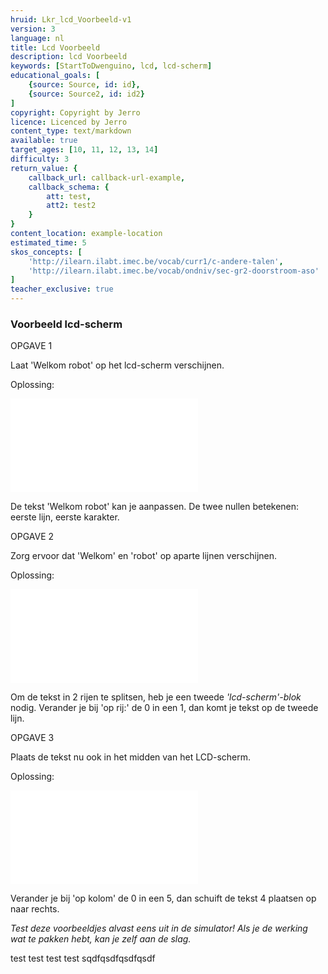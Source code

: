 ```yaml
---
hruid: Lkr_lcd_Voorbeeld-v1
version: 3
language: nl
title: Lcd Voorbeeld
description: lcd Voorbeeld
keywords: [StartToDwenguino, lcd, lcd-scherm]
educational_goals: [
    {source: Source, id: id}, 
    {source: Source2, id: id2}
]
copyright: Copyright by Jerro
licence: Licenced by Jerro
content_type: text/markdown
available: true
target_ages: [10, 11, 12, 13, 14]
difficulty: 3
return_value: {
    callback_url: callback-url-example,
    callback_schema: {
        att: test,
        att2: test2
    }
}
content_location: example-location
estimated_time: 5
skos_concepts: [
    'http://ilearn.ilabt.imec.be/vocab/curr1/c-andere-talen', 
    'http://ilearn.ilabt.imec.be/vocab/ondniv/sec-gr2-doorstroom-aso'
]
teacher_exclusive: true
---
```


### Voorbeeld lcd-scherm

OPGAVE 1

Laat 'Welkom robot' op het lcd-scherm verschijnen.

Oplossing:

![](@blockly/Voorbeeld1.xml)

De tekst 'Welkom robot' kan je aanpassen. De twee nullen betekenen: eerste lijn, eerste karakter.


OPGAVE 2

Zorg ervoor dat 'Welkom' en 'robot' op aparte lijnen verschijnen.

Oplossing:

![](@blockly/Voorbeeld2.xml)

Om de tekst in 2 rijen te splitsen, heb je een tweede *'lcd-scherm'-blok* nodig.
Verander je bij 'op rij:' de 0 in een 1, dan komt je tekst op de tweede lijn.


OPGAVE 3

Plaats de tekst nu ook in het midden van het LCD-scherm.

Oplossing:

![](@blockly/Voorbeeld3.xml)

Verander je bij 'op kolom' de 0 in een 5, dan schuift de tekst 4 plaatsen op naar rechts.


*Test deze voorbeeldjes alvast eens uit in de simulator! Als je de werking wat te pakken hebt, kan je zelf aan de slag.*
 
 test test test test sqdfqsdfqsdfqsdf
